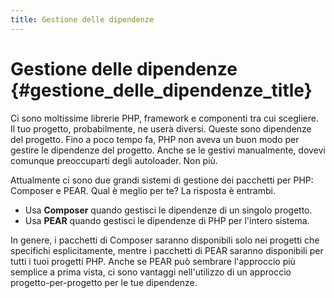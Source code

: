 ```yaml
---
title: Gestione delle dipendenze
---
```


# Gestione delle dipendenze {#gestione_delle_dipendenze_title}

Ci sono moltissime librerie PHP, framework e componenti tra cui scegliere. Il
tuo progetto, probabilmente, ne userà diversi. Queste sono dipendenze del
progetto. Fino a poco tempo fa, PHP non aveva un buon modo per gestire le
dipendenze del progetto. Anche se le gestivi manualmente, dovevi comunque
preoccuparti degli autoloader. Non più.

Attualmente ci sono due grandi sistemi di gestione dei pacchetti per PHP:
Composer e PEAR. Qual è meglio per te? La risposta è entrambi.

 * Usa **Composer** quando gestisci le dipendenze di un singolo progetto.
 * Usa **PEAR** quando gestisci le dipendenze di PHP per l'intero sistema.

In genere, i pacchetti di Composer saranno disponibili solo nei progetti che
specifichi esplicitamente, mentre i pacchetti di PEAR saranno disponibili per
tutti i tuoi progetti PHP. Anche se PEAR può sembrare l'approccio più semplice
a prima vista, ci sono vantaggi nell'utilizzo di un approccio
progetto-per-progetto per le tue dipendenze.
